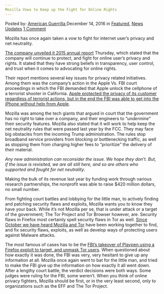 ```yaml
---
Mozilla Vows to Keep up the Fight for Online Rights
---
```

<article class="post-listing post-16924 post type-post status-publish format-standard has-post-thumbnail hentry category-deepdot-news category-news-updates tag-fight tag-mozilla tag-online tag-rights tag-vows">
    <div class="post-inner">
        <span>Posted by: <a href="https://www.deepdotweb.com/author/americanguerrilla/" title="">American Guerrilla </a></span>
    <span>December 14, 2016</span>
    <span>in <a href="https://www.deepdotweb.com/category/deepdot-news/" rel="category tag">Featured</a>, <a href="https://www.deepdotweb.com/category/news-updates/" rel="category tag">News Updates</a></span>
    <span><a href="https://www.deepdotweb.com/2016/12/14/mozilla-vows-keep-fight-online-rights/#comments">1 Comment</a></span>
    </p>
    <div class="clear"></div>
    <div class="entry">
    <p>Mozilla has once again taken a vow to fight for internet user’s privacy and net neutrality.</p>
    <p><a href="http://www.mediapost.com/publications/article/290175/mozilla-vows-to-fight-for-online-privacy-net-neut.html">The company unveiled it 2015 annual report</a> Thursday, which stated that the company will continue to protect, and fight for online user’s privacy and rights. It stated that they have strong beliefs in transparency, user control, and trust when it comes to advocating for online rights.</p>
    <p>Their report mentions several key issues for privacy related initiatives. Among them was the company’s action in the Apple Vs. FBI court proceedings in which the FBI demanded that Apple unlock the cellphone of a terrorist shooter in California. <a href="https://www.deepdotweb.com/2016/10/16/fbi-may-need-apples-help-breaking-another-iphone/">Apple protected the privacy of its customer regardless of terrorist actions, but in the end the FBI was able to get into the iPhone without help from Apple</a>.</p>
    <p>Mozilla was among the tech giants that argued in court that the government has no right to take over a company, and their engineers to “<em>undermine</em>” their security features. Mozilla also stated that it will work to help keep the net neutrality rules that were passed last year by the FCC. They may face big obstacles from the incoming Trump administration. The rules stop broadband service providers from blocking or bottlenecking traffic, as well as stopping them from charging higher fees to “prioritize” the delivery of their material.</p>
    <p><em>Any new administration can reconsider the issue. We hope they don’t. But, if the issue is revisited, we are all still here, and so are others who supported and fought for net neutrality</em>.</p>
    <p>Making the bulk of its revenue last year by funding work through various research partnerships, the nonprofit was able to raise $420 million dollars, no small number.</p>
    <p>From fighting court battles and lobbying for the little man, to actively finding and patching security flaws and exploits, Mozilla wants you to know they have your back. While it’s not Mozilla per se, that is under attack or a target of the government; The Tor Project and Tor Browser however, are. Security flaws in Firefox most certainly spell security flaws in Tor as well. <a href="https://www.deepdotweb.com/2016/10/24/tor-mozilla-working-together-protection-malware/">Since October we have heard Mozilla and Tor</a> have been working together to find, and fix security flaws, exploits, as well as develop ways of protecting users against Malware attacks.</p>
    <p>The most famous of cases has to be the <a href="https://www.deepdotweb.com/2016/05/03/fbi-ignoring-courts-order-reveal-browser-hack/">FBI’s takeover of Playpen using a Firefox exploit to target, and unmask Tor users</a>. When questioned about how exactly it was done, the FBI was very, very hesitant to give up any information at all. Mozilla once again went to bat for the little man, and tried to make the FBI give up the information on how exactly it all went down. After a lengthy court battle, the verdict decisions were both ways. Some judges were ruling for the FBI, some weren’t. When you think of online privacy fighters, Mozilla should be first, or in the very least second, only to organizations such as the EFF and The Tor Project.</p>
    </div>
    <span style="display:none"><a href="https://www.deepdotweb.com/tag/fight/" rel="tag">fight</a> <a href="https://www.deepdotweb.com/tag/mozilla/" rel="tag">mozilla</a> <a href="https://www.deepdotweb.com/tag/online/" rel="tag">online</a> <a href="https://www.deepdotweb.com/tag/rights/" rel="tag">rights</a> <a href="https://www.deepdotweb.com/tag/vows/" rel="tag">vows</a></span> <span style="display:none" class="updated">2016-12-14</span>
    <div style="display:none" class="vcard author" itemprop="author" itemscope itemtype="http://schema.org/Person"><strong class="fn" itemprop="name"><a href="https://www.deepdotweb.com/author/americanguerrilla/" title="Posts by American Guerrilla" rel="author">American Guerrilla</a></strong></div>
    </div>
</article>

